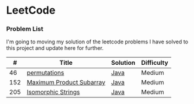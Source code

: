 LeetCode
========

### Problem List

I'm going to moving my solution of the leetcode problems I have solved to this project and update here for further.


| # | Title | Solution | Difficulty |
|---| ----- | -------- | ---------- |
|46|[permutations](https://leetcode.com/problems/permutations/) | [Java](/Problems_and_Solutions/0046_permutations/Solution.java)|Medium|
|152|[Maximum Product Subarray](https://leetcode.com/problems/maximum-product-subarray/) |[Java](/Problems_and_Solutions/0152_maximum-product-subarray/Solution.java) |Medium|
|205|[Isomorphic Strings](https://leetcode.com/problems/isomorphic-strings/) | [Java](/Problems_and_Solutions/0205_isomorphic-strings/Solution.java)|Medium|
